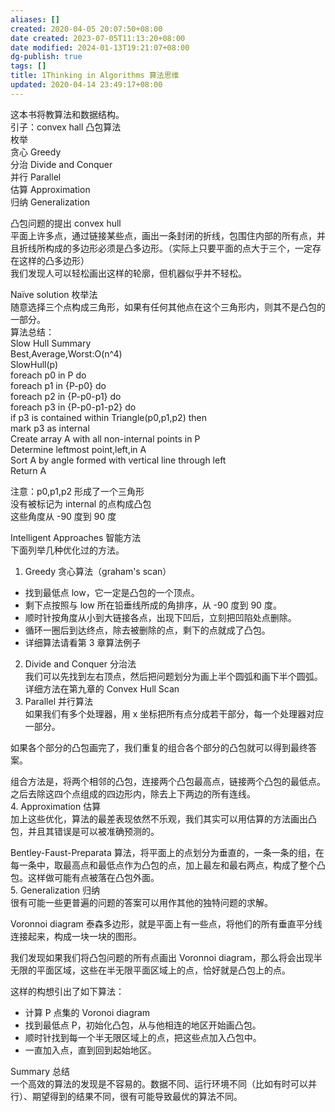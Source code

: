 ```yaml
---
aliases: []
created: 2020-04-05 20:07:50+08:00
date created: 2023-07-05T11:13:20+08:00
date modified: 2024-01-13T19:21:07+08:00
dg-publish: true
tags: []
title: 1Thinking in Algorithms 算法思维
updated: 2020-04-14 23:49:17+08:00
---
```


这本书将教算法和数据结构。  
引子：convex hall 凸包算法  
枚举  
贪心 Greedy  
分治 Divide and Conquer  
并行 Parallel  
估算 Approximation  
归纳 Generalization

凸包问题的提出 convex hull  
平面上许多点，通过链接某些点，画出一条封闭的折线，包围住内部的所有点，并且折线所构成的多边形必须是凸多边形。（实际上只要平面的点大于三个，一定存在这样的凸多边形）  
我们发现人可以轻松画出这样的轮廓，但机器似乎并不轻松。

Naïve solution 枚举法  
随意选择三个点构成三角形，如果有任何其他点在这个三角形内，则其不是凸包的一部分。  
算法总结：  
Slow Hull Summary  
Best,Average,Worst:O(n^4)  
SlowHull(p)  
foreach p0 in P do  
foreach p1 in {P-p0} do  
foreach p2 in {P-p0-p1} do  
foreach p3 in {P-p0-p1-p2} do  
if p3 is contained within Triangle(p0,p1,p2) then  
mark p3 as internal  
Create array A with all non-internal points in P  
Determine leftmost point,left,in A  
Sort A by angle formed with vertical line through left  
Return A

注意：p0,p1,p2 形成了一个三角形  
没有被标记为 internal 的点构成凸包  
这些角度从 -90 度到 90 度

Intelligent Approaches 智能方法  
下面列举几种优化过的方法。
1.  Greedy 贪心算法（graham's scan）
- 找到最低点 low，它一定是凸包的一个顶点。
- 剩下点按照与 low 所在铅垂线所成的角排序，从 -90 度到 90 度。
- 顺时针按角度从小到大链接各点，出现下凹后，立刻把凹陷处点删除。
- 循环一圈后到达终点，除去被删除的点，剩下的点就成了凸包。
- 详细算法请看第 3 章算法例子
2.  Divide and Conquer 分治法  
我们可以先找到左右顶点，然后把问题划分为画上半个圆弧和画下半个圆弧。详细方法在第九章的 Convex Hull Scan
3.  Parallel 并行算法  
如果我们有多个处理器，用 x 坐标把所有点分成若干部分，每一个处理器对应一部分。

如果各个部分的凸包画完了，我们重复的组合各个部分的凸包就可以得到最终答案。

组合方法是，将两个相邻的凸包，连接两个凸包最高点，链接两个凸包的最低点。之后去除这四个点组成的四边形内，除去上下两边的所有连线。  
4.  Approximation 估算  
加上这些优化，算法的最差表现依然不乐观，我们其实可以用估算的方法画出凸包，并且其错误是可以被准确预测的。

Bentley-Faust-Preparata 算法，将平面上的点划分为垂直的，一条一条的组，在每一条中，取最高点和最低点作为凸包的点，加上最左和最右两点，构成了整个凸包。这样做可能有点被落在凸包外面。  
5.  Generalization 归纳  
很有可能一些更普遍的问题的答案可以用作其他的独特问题的求解。

Voronnoi diagram 泰森多边形，就是平面上有一些点，将他们的所有垂直平分线连接起来，构成一块一块的图形。

我们发现如果我们将凸包问题的所有点画出 Voronnoi diagram，那么将会出现半无限的平面区域，这些在半无限平面区域上的点，恰好就是凸包上的点。

这样的构想引出了如下算法：
- 计算 P 点集的 Voronoi diagram
- 找到最低点 P，初始化凸包，从与他相连的地区开始画凸包。
- 顺时针找到每一个半无限区域上的点，把这些点加入凸包中。
- 一直加入点，直到回到起始地区。

Summary 总结  
一个高效的算法的发现是不容易的。数据不同、运行环境不同（比如有时可以并行）、期望得到的结果不同，很有可能导致最优的算法不同。